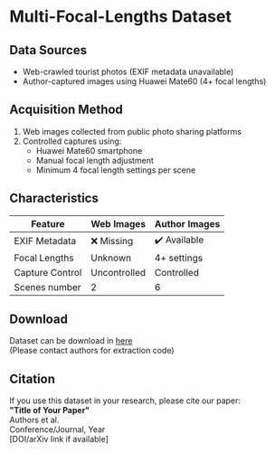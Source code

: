 # Multi-Focal-Lengths Dataset

## Data Sources
- Web-crawled tourist photos (EXIF metadata unavailable)
- Author-captured images using Huawei Mate60 (4+ focal lengths)

## Acquisition Method
1. Web images collected from public photo sharing platforms
2. Controlled captures using:
   - Huawei Mate60 smartphone
   - Manual focal length adjustment
   - Minimum 4 focal length settings per scene

## Characteristics
| Feature          | Web Images | Author Images |
|------------------|------------|---------------|
| EXIF Metadata    | ❌ Missing | ✔️ Available  |
| Focal Lengths    | Unknown    | 4+ settings   |
| Capture Control  | Uncontrolled | Controlled   |
| Scenes number    |     2      |       6       |

## Download
Dataset can be download in [here](https://pan.baidu.com/)  
(Please contact authors for extraction code)

## Citation
If you use this dataset in your research, please cite our paper:  
**"Title of Your Paper"**  
Authors et al.  
Conference/Journal, Year  
[DOI/arXiv link if available]
